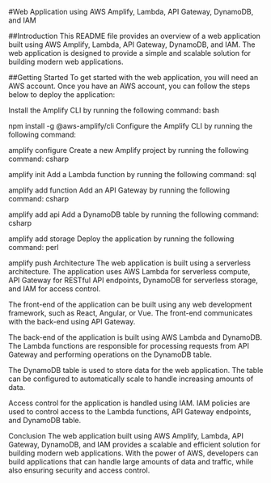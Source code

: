 #Web Application using AWS Amplify, Lambda, API Gateway, DynamoDB, and IAM

##Introduction
This README file provides an overview of a web application built using AWS Amplify, Lambda, API Gateway, DynamoDB, and IAM. The web application is designed to provide a simple and scalable solution for building modern web applications.

##Getting Started
To get started with the web application, you will need an AWS account. Once you have an AWS account, you can follow the steps below to deploy the application:

Install the Amplify CLI by running the following command:
bash

npm install -g @aws-amplify/cli
Configure the Amplify CLI by running the following command:

amplify configure
Create a new Amplify project by running the following command:
csharp

amplify init
Add a Lambda function by running the following command:
sql

amplify add function
Add an API Gateway by running the following command:
csharp

amplify add api
Add a DynamoDB table by running the following command:
csharp

amplify add storage
Deploy the application by running the following command:
perl

amplify push
Architecture
The web application is built using a serverless architecture. The application uses AWS Lambda for serverless compute, API Gateway for RESTful API endpoints, DynamoDB for serverless storage, and IAM for access control.

The front-end of the application can be built using any web development framework, such as React, Angular, or Vue. The front-end communicates with the back-end using API Gateway.

The back-end of the application is built using AWS Lambda and DynamoDB. The Lambda functions are responsible for processing requests from API Gateway and performing operations on the DynamoDB table.

The DynamoDB table is used to store data for the web application. The table can be configured to automatically scale to handle increasing amounts of data.

Access control for the application is handled using IAM. IAM policies are used to control access to the Lambda functions, API Gateway endpoints, and DynamoDB table.

Conclusion
The web application built using AWS Amplify, Lambda, API Gateway, DynamoDB, and IAM provides a scalable and efficient solution for building modern web applications. With the power of AWS, developers can build applications that can handle large amounts of data and traffic, while also ensuring security and access control.
